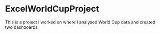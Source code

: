 # ExcelWorldCupProject
This is a project I worked on where I analysed World Cup data and created two dashboards
